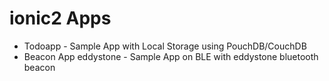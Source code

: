 # ionic2 Apps

- Todoapp -  Sample App with Local Storage using PouchDB/CouchDB
- Beacon App eddystone - Sample App on BLE with eddystone bluetooth beacon
